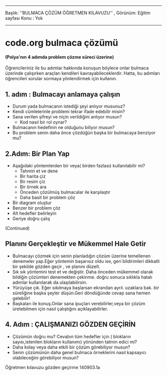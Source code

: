 * * *

Başlık: ''BULMACA ÇÖZÜM ÖĞRETMEN KILAVUZU'' , Görünüm: Eğitim sayfası Konu : Yok

* * *

# code.org bulmaca çözümü

#### (Polya'nın 4 adımda problem çözme süreci üzerine)

Öğrencileriniz ile bu adımlar hakkında konuşun böylece onlar bulmaca üzerinde çalışırken araçları kendileri kavrayabileceklerdir. Hatta, bu adımları öğrencileri sorular sormaya yönlendirmek için kullanın.

## 1. adım : Bulmacayı anlamaya çalışın

  * Durum yada bulmacanın istediği şeyi anlıyor musunuz?
  * Kendi cümlelerinle problemi tekrar ifade edebilir misin?
  * Sana verilen şifreyi ve niçin verildiğini anlıyor musun? 
      * Kod nasıl bir rol oynar?
  * Bulmacanın hedefinin ne olduğunu biliyor musun?
  * Bu problem senin daha önce çözdüğün başka bir bulmacaya benziyor mu?

## 2.Adım: Bir Plan Yap

  * Aşağıdaki yöntemlerden bir veya( birden fazlası) kullanılabilir mi? 
      * Tahmin et ve dene
      * Bir harita çiz
      * Bir resim çiz
      * Bir örnek ara
      * Önceden çözülmüş bulmacalar ile karşılaştır
      * Daha basit bir problem çöz
  * Bir diagram oluştur
  * Benzer bir problem çöz
  * Alt hedefler belirleyin
  * Geriye doğru çalış

(Continued)

## Planını Gerçekleştir ve Mükemmel Hale Getir

  * Bulmacayı çözmek için senin planladığın çözüm üzerine temellenen denemeler yap.Eğer yöntemin başarısız oldu ise, geri bildirimleri dikkatli bir şekilde gözden geçir , ve planını düzelt.
  * Sık sık yöntemini test et ve değiştir. Daha önceden mükemmel olarak bildiğin çözümleri denemekten çekinme. doğru sonuca sıklıkla hatalı adımlar kullanılarak da ulaşılabilirsin.
  * Yürüyüşe çık. Eğer sıkılmaya başlarsan ekrandan ayrıl. uzaklara bak. bir süreliğine başka şeyler düşün.Geri döndüğünde cevap sana hemen gelebilir!
  * Başkaları ile konuş.Onlar sana ipuçları verebilirler,veya bir çözüm üretebilmen için nasıl çalıştığını açıklayabilirler.

## 4. Adım : ÇALIŞMANIZI GÖZDEN GEÇİRİN

  * Çözümün doğru mu? Cevabın tüm hedefler için ( blokların sayısı,istenilen blokların kullanımı) yönünden tatmin edici mi?
  * Daha kolay veya daha etkili bir çözüm görebiliyor musun?
  * Senin çözümünün daha genel bulmaca örneklerini nasıl kapsayıcı olabileceğini görebiliyor musun?

Öğretmen kılavuzu gözden geçirme 140903.1a